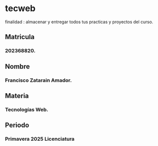 # tecweb
finalidad : almacenar y entregar todos tus practicas y proyectos del curso.

## Matricula
### 202368820.

## Nombre
### Francisco Zatarain Amador.

## Materia
### Tecnologías Web.

## Periodo
### Primavera 2025 Licenciatura
